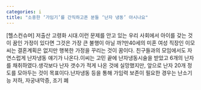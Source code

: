 ```yaml
---
categories: i
title: "소중한 ‘가임기’를 간직하고픈 분들 ‘난자 냉동’ 아시나요"
---
```

[헬스컨슈머] 저출산 고령화 시대.이런 문제를 안고 있는 우리 사회에서 아이를 갖는 것이 꿈인 가정이 있다면 그것은 가장 큰 불행이 아닐 까?만40세의 미혼 여성 직장인 이모씨는 결혼계획은 없지만 행복한 가정을 꾸리는 것이 꿈이다. 친구들과의 모임에서도 자연스럽게 난자냉동 얘기가 나온다.이씨는 고민 끝에 난자냉동시술을 받았고 6개의 난자를 채취하였다.생각보다 난자 갯수가 적게 나온 것에 실망했지만, 앞으로 난자 20개 정도를 모아두는 것이 목표이다.난자냉동 등을 통해 가임력 보존이 필요한 경우는 난소기능 저하, 자궁내막증, 조기 폐